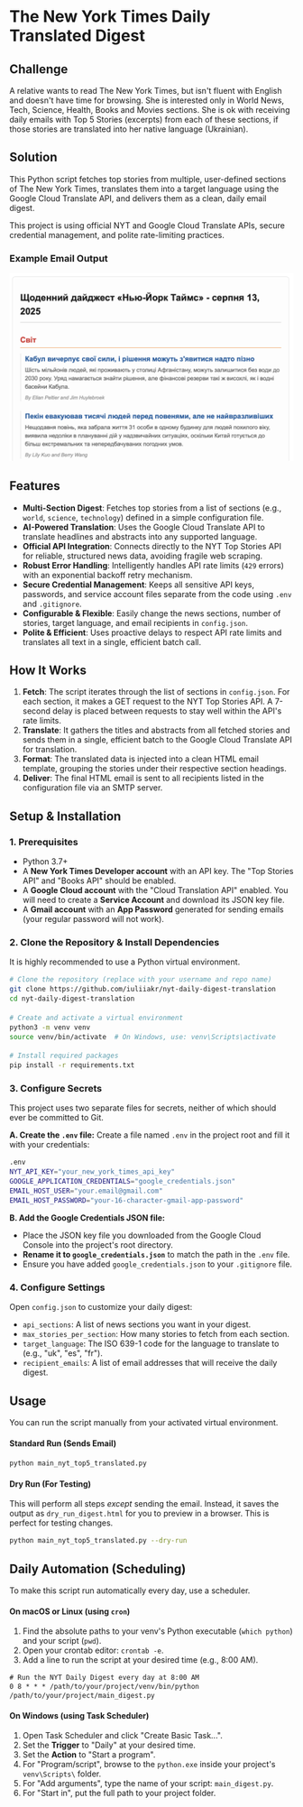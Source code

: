 # The New York Times Daily Translated Digest

## Challenge
A relative wants to read The New York Times, but isn't fluent with English and doesn't have time for browsing.
She is interested only in World News, Tech, Science, Health, Books and Movies sections.
She is ok with receiving daily emails with Top 5 Stories (excerpts) from each of these sections, if those stories are translated into her native language (Ukrainian).

## Solution

This Python script fetches top stories from multiple, user-defined sections of The New York Times, translates them into a target language using the Google Cloud Translate API, and delivers them as a clean, daily email digest.

This project is using official NYT and Google Cloud Translate APIs, secure credential management, and polite rate-limiting practices.

### Example Email Output

![Example Email Screenshot](email_screenshot.png)

## Features

-   **Multi-Section Digest**: Fetches top stories from a list of sections (e.g., `world`, `science`, `technology`) defined in a simple configuration file.
-   **AI-Powered Translation**: Uses the Google Cloud Translate API to translate headlines and abstracts into any supported language.
-   **Official API Integration**: Connects directly to the NYT Top Stories API for reliable, structured news data, avoiding fragile web scraping.
-   **Robust Error Handling**: Intelligently handles API rate limits (`429` errors) with an exponential backoff retry mechanism.
-   **Secure Credential Management**: Keeps all sensitive API keys, passwords, and service account files separate from the code using `.env` and `.gitignore`.
-   **Configurable & Flexible**: Easily change the news sections, number of stories, target language, and email recipients in `config.json`.
-   **Polite & Efficient**: Uses proactive delays to respect API rate limits and translates all text in a single, efficient batch call.

## How It Works

1.  **Fetch**: The script iterates through the list of sections in `config.json`. For each section, it makes a GET request to the NYT Top Stories API. A 7-second delay is placed between requests to stay well within the API's rate limits.
2.  **Translate**: It gathers the titles and abstracts from all fetched stories and sends them in a single, efficient batch to the Google Cloud Translate API for translation.
3.  **Format**: The translated data is injected into a clean HTML email template, grouping the stories under their respective section headings.
4.  **Deliver**: The final HTML email is sent to all recipients listed in the configuration file via an SMTP server.

## Setup & Installation

### 1. Prerequisites

-   Python 3.7+
-   A **New York Times Developer account** with an API key. The "Top Stories API" and "Books API" should be enabled.
-   A **Google Cloud account** with the "Cloud Translation API" enabled. You will need to create a **Service Account** and download its JSON key file.
-   A **Gmail account** with an **App Password** generated for sending emails (your regular password will not work).

### 2. Clone the Repository & Install Dependencies

It is highly recommended to use a Python virtual environment.

```bash
# Clone the repository (replace with your username and repo name)
git clone https://github.com/iuliiakr/nyt-daily-digest-translation
cd nyt-daily-digest-translation

# Create and activate a virtual environment
python3 -m venv venv
source venv/bin/activate  # On Windows, use: venv\Scripts\activate

# Install required packages
pip install -r requirements.txt
```

### 3. Configure Secrets

This project uses two separate files for secrets, neither of which should ever be committed to Git.

**A. Create the `.env` file:**
Create a file named `.env` in the project root and fill it with your credentials:

```bash
.env
NYT_API_KEY="your_new_york_times_api_key"
GOOGLE_APPLICATION_CREDENTIALS="google_credentials.json"
EMAIL_HOST_USER="your.email@gmail.com"
EMAIL_HOST_PASSWORD="your-16-character-gmail-app-password"
```


**B. Add the Google Credentials JSON file:**
-   Place the JSON key file you downloaded from the Google Cloud Console into the project's root directory.
-   **Rename it to `google_credentials.json`** to match the path in the `.env` file.
-   Ensure you have added `google_credentials.json` to your `.gitignore` file.

### 4. Configure Settings

Open `config.json` to customize your daily digest:
-   `api_sections`: A list of news sections you want in your digest.
-   `max_stories_per_section`: How many stories to fetch from each section.
-   `target_language`: The ISO 639-1 code for the language to translate to (e.g., "uk", "es", "fr").
-   `recipient_emails`: A list of email addresses that will receive the daily digest.

## Usage

You can run the script manually from your activated virtual environment.

#### Standard Run (Sends Email)

```bash
python main_nyt_top5_translated.py
```

#### Dry Run (For Testing)

This will perform all steps *except* sending the email. Instead, it saves the output as `dry_run_digest.html` for you to preview in a browser. This is perfect for testing changes.

```bash
python main_nyt_top5_translated.py --dry-run
```

## Daily Automation (Scheduling)

To make this script run automatically every day, use a scheduler.

#### On macOS or Linux (using `cron`)

1.  Find the absolute paths to your venv's Python executable (`which python`) and your script (`pwd`).
2.  Open your crontab editor: `crontab -e`.
3.  Add a line to run the script at your desired time (e.g., 8:00 AM).

```cron
# Run the NYT Daily Digest every day at 8:00 AM
0 8 * * * /path/to/your/project/venv/bin/python /path/to/your/project/main_digest.py
```

#### On Windows (using Task Scheduler)

1.  Open Task Scheduler and click "Create Basic Task...".
2.  Set the **Trigger** to "Daily" at your desired time.
3.  Set the **Action** to "Start a program".
4.  For "Program/script", browse to the `python.exe` inside your project's `venv\Scripts\` folder.
5.  For "Add arguments", type the name of your script: `main_digest.py`.
6.  For "Start in", put the full path to your project folder.

